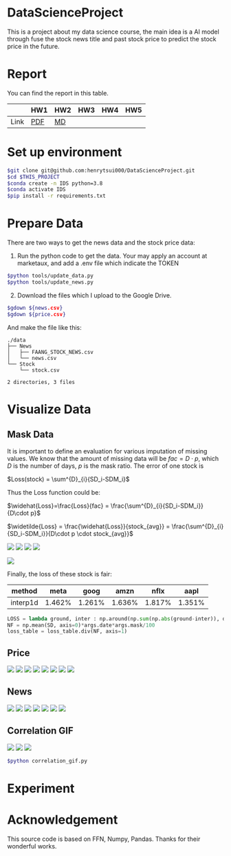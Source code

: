 # DataScienceProject

This is a project about my data science course, the main idea is a AI model through fuse the stock news title and past stock price to predict the stock price in the future.

# Report

You can find the report in this table.

|      | HW1                              | HW2                  | HW3 | HW4 | HW5 |
| ---- | -------------------------------- | -------------------- | --- | --- | --- |
| Link | [PDF](./HWreport/HW1_109511068.pdf) | [MD](./HWreport/hw2.md) |     |     |     |

# Set up environment

```bash
$git clone git@github.com:henrytsui000/DataScienceProject.git
$cd $THIS_PROJECT
$conda create -n IDS python=3.8
$conda activate IDS
$pip install -r requirements.txt
```

# Prepare Data

There are two ways to get the news data and the stock price data:

1. Run the python code to get the data. Your may apply an account at marketaux, and add a .env file which indicate the TOKEN

```bash
$python tools/update_data.py
$python tools/update_news.py
```

2. Download the files which I upload to the Google Drive.

```bash
$gdown ${news.csv}
$gdown ${price.csv}
```

And make the file like this:

```
./data
├── News
│   ├── FAANG_STOCK_NEWS.csv
│   └── news.csv
└── Stock
    └── stock.csv

2 directories, 3 files
```

# Visualize Data

## Mask Data
It is important to define an evaluation for various imputation of missing values. We know that the amount of missing data will be $fac = D\cdot p$, which $D$ is the number of days, $p$ is the mask ratio. The error of one stock is

$Loss(stock) = \sum^{D}_{i}{SD_i-SDM_i}$

Thus the Loss function could be:

$\widehat{Loss}=\frac{Loss}{fac} = \frac{\sum^{D}_{i}{SD_i-SDM_i}}{D\cdot p}$

$\widetilde{Loss} = \frac{\widehat{Loss}}{stock_{avg}} =  \frac{\sum^{D}_{i}{SD_i-SDM_i}}{D\cdot p \cdot stock_{avg}}$

![](../src/mask/mask_difi.png)
![](../src/mask/mask_difii.png)
![](../src/mask/mask_difp.png)
![](../src/mask/mask.png)

![](../src/mask/maskmap.png)

Finally, the loss of these stock is fair:

| method   | meta   | goog   | amzn   | nflx   | aapl   |
| -------- | ------ | ------ | ------ | ------ | ------ |
| interp1d | 1.462% | 1.261% | 1.636% | 1.817% | 1.351% |

```python
LOSS = lambda ground, inter : np.around(np.sum(np.abs(ground-inter)), decimals = 2)
NF = np.mean(SD, axis=0)*args.date*args.mask/100
loss_table = loss_table.div(NF, axis=1)
```
## Price
![](../src/trend/Recent1YearPrice.png)
![](../src/trend/Recent2MonthPrice.png)
![](../src/trend/risk.png)
![](../src/EDA/AAPL_price.png)
![](../src/EDA/AMZN_price.png)
![](../src/EDA/FB_price.png)
![](../src/EDA/GOOGL_price.png)
![](../src/EDA/NFLX_price.png)


## News
![](../src/EDA/mount_new.png)
![](../src/EDA/neg.png)
![](../src/EDA/neg_all.png)
![](../src/EDA/neu.png)
![](../src/EDA/pos.png)
![](../src/EDA/pos_all.png)
![](../src/EDA/pvn.png)
## Correlation GIF
![](../src/correlation/corr2.jpg)
![](../src/correlation/corr1.jpg)
![](../src/correlation/corr.jpg)

```bash
$python correlation_gif.py
```

# Experiment

# Acknowledgement

This source code is based on FFN, Numpy, Pandas. Thanks for their wonderful works.
